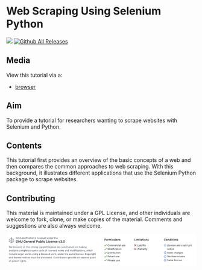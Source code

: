 # Web Scraping Using Selenium Python
![](https://travis-ci.org/IQSS/dss-webscrape.svg?branch=master) [![Github All Releases](https://img.shields.io/github/downloads/IQSS/dss-webscrape/total.svg)]()

## Media
View this tutorial via a:
* [browser](https://iqss.github.io/dss-webscrape/)

## Aim
To provide a tutorial for researchers wanting to scrape websites with Selenium and Python.

## Contents
This tutorial first provides an overview of the basic concepts of a web and then compares the common approaches to web scraping. With this background, it illustrates different applications that use the Selenium Python package to scrape websites.

## Contributing
This material is maintained under a GPL License, and other individuals are welcome to fork, clone, or make copies of the material. Comments and suggestions are also always welcome.

![](images/readme-license.png)

